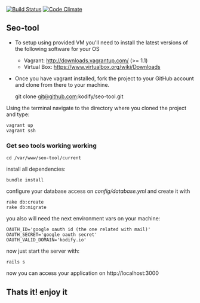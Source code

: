 [![Build Status](https://travis-ci.org/kodify/seo-tool.png)](https://travis-ci.org/kodify/seo-tool)
[![Code Climate](https://codeclimate.com/github/kodify/seo-tool.png)](https://codeclimate.com/github/kodify/seo-tool)

## Seo-tool


* To setup using provided VM you'll need to install the latest versions of the following software for your OS
    * Vagrant: http://downloads.vagrantup.com/ (>= 1.1)
    * Virtual Box: https://www.virtualbox.org/wiki/Downloads

* Once you have vagrant installed, fork the project to your GitHub account and clone from there to your machine.

    git clone git@github.com:kodify/seo-tool.git

Using the terminal navigate to the directory where you cloned the project and type:

    vagrant up
    vagrant ssh

### Get seo tools working working

```
cd /var/www/seo-tool/current
```

install all dependencies:
```
bundle install
```

configure your database access on *config/database.yml*
and create it with
```
rake db:create
rake db:migrate
```

you also will need the next environment vars on your machine:
```
OAUTH_ID='google oauth id (the one related with mail)'
OAUTH_SECRET='google oauth secret'
OAUTH_VALID_DOMAIN='kodify.io'
```

now just start the server with:
```
rails s
```

now you can access your application on http://localhost:3000


## Thats it! enjoy it


